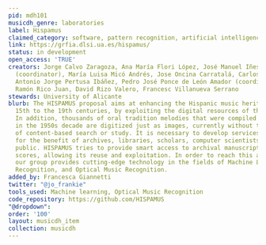 ```yaml
---
pid: mdh101
musicdh_genre: laboratories
label: Hispamus
claimed_category: software, pattern recognition, artificial intelligence
link: https://grfia.dlsi.ua.es/hispamus/
status: in development
open_access: 'TRUE'
creators: Jorge Calvo Zaragoza, Ana María Flori López, José Manuel Iñesta Quereda
  (coordinator), María Luisa Micó Andrés, Jose Oncina Carratalá, Carlos Pérez Sancho,
  Antonio Jorge Pertusa Ibáñez, Pedro José Ponce de León Amador (coordinator), Juan
  Ramón Rico Juan, David Rizo Valero, Francesc Villanueva Serrano
stewards: University of Alicante
blurb: The HISPAMUS proposal aims at enhancing the Hispanic music heritage from the
  15th to the 19th centuries, by exploiting the digital resources of these collections.
  In addition, thousands of oral tradition melodies that were compiled by folklorists
  in the 1950s decade are digitized just as images, currently without the possibility
  of content-based search or study. It is necessary to develop services and tools
  for the benefit of archives, libraries, scholars, computer scientists and general
  public. HISPAMUS tries to provide smart access to archival manuscripts of music
  scores, allowing its reuse and exploitation. In order to reach this ambitious goal,
  our group provides cutting-edge technology in the fields of Machine Learning, Pattern
  Recognition, and Optical Music Recognition.
added_by: Francesca Giannetti
twitter: "@jo_frankie"
tools_used: Machine learning, Optical Music Recognition
code_repository: https://github.com/HISPAMUS
"@dropdown": 
order: '100'
layout: musicdh_item
collection: musicdh
---
```

